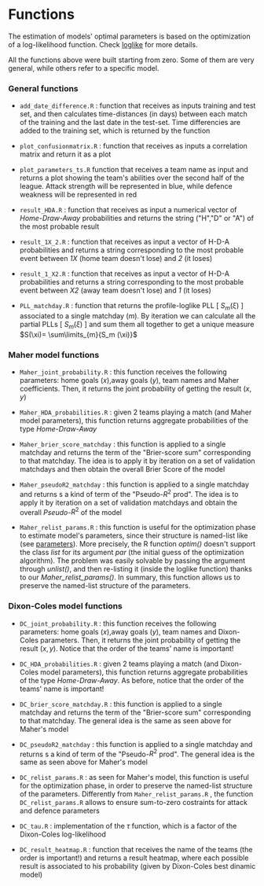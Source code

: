 # Functions
The estimation of models' optimal parameters is based on the optimization of a log-likelihood function. Check [loglike](loglike/) for more details.

All the functions above were built starting from zero. Some of them are very general, while others refer to a specific model.

### General functions
- `add_date_difference.R` : function that receives as inputs training and test set, and then calculates time-distances (in days) between each match of the training and the last date in the test-set. Time differencies are added to the training set, which is returned by the function

- `plot_confusionmatrix.R` : function that receives as inputs a correlation matrix and return it as a plot

- `plot_parameters_ts.R` function that receives a team name as input and returns a plot showing the team's abilities over the second half of the league. Attack strength will be represented in blue, while defence weakness will be represented in red

- `result_HDA.R` : function that receives as input a numerical vector of *Home-Draw-Away* probabilities and returns the string ("H","D" or "A") of the most probable result

- `result_1X_2.R` : function that receives as input a vector of H-D-A probabilities and returns a string corresponding to the most probable event between *1X* (home team doesn't lose) and *2* (it loses)

- `result_1_X2.R` : function that receives as input a vector of H-D-A probabilities and returns a string corresponding to the most probable event between *X2* (away team doesn't lose) and *1* (it loses)

- `PLL_matchday.R` : function that returns the profile-loglike PLL [ $`S_m (\xi) `$ ] associated to a single matchday ($m$).  By iteration we can calculate all the partial PLLs [ $`S_m (\xi) `$ ] and sum them all together to get a unique measure $`S(\xi)= \sum\limits_{m}{S_m (\xi)}`$

### Maher model functions

- `Maher_joint_probability.R` : this function receives the following parameters:  home goals ($x$),away goals ($y$), team names and Maher coefficients. Then, it returns the joint probability of getting the result $(x,y)$

- `Maher_HDA_probabilities.R` : given 2 teams playing a match (and Maher model parameters), this function returns aggregate probabilities of the type *Home-Draw-Away*

- `Maher_brier_score_matchday` : this function is applied to a single matchday and returns the term of the "Brier-score sum" corresponding to that matchday. The idea is to apply it by iteration on a set of validation matchdays and then obtain the overall Brier Score of the model

- `Maher_pseudoR2_matchday` : this function is applied to a single matchday and returns s a kind of term of the "Pseudo-$R^2$ prod". The idea is to apply it by iteration on a set of validation matchdays and obtain the overall *Pseudo-*$R^2$ of the model

- `Maher_relist_params.R` : this function is useful for the optimization phase to estimate model's parameters, since their structure is named-list like (see [parameters](../parameters)). More precisely, the R function *optim()* doesn't support the class *list* for its argument *par* (the initial guess of the optimization algorithm). The problem was easily solvable by passing the argument through *unlist()*, and then re-listing it (inside the loglike function) thanks to our *Maher_relist_params()*. In summary, this function allows us to preserve the named-list structure of the parameters.

### Dixon-Coles model functions

- `DC_joint_probability.R` : this function receives the following parameters:  home goals ($x$),away goals ($y$), team names and Dixon-Coles parameters. Then, it returns the joint probability of getting the result $(x,y)$. Notice that the order of the teams' name is important!

- `DC_HDA_probabilities.R` : given 2 teams playing a match (and Dixon-Coles model parameters), this function returns aggregate probabilities of the type *Home-Draw-Away*. As before, notice that the order of the teams' name is important!

- `DC_brier_score_matchday.R` : this function is applied to a single matchday and returns the term of the "Brier-score sum" corresponding to that matchday. The general idea is the same as seen above for Maher's model

- `DC_pseudoR2_matchday` : this function is applied to a single matchday and returns s a kind of term of the "Pseudo-$R^2$ prod". The general idea is the same as seen above for Maher's model

- `DC_relist_params.R` : as seen for Maher's model, this function is useful for the optimization phase, in order to preserve the named-list structure of the parameters. Differently from `Maher_relist_params.R` , the function `DC_relist_params.R` allows to ensure sum-to-zero costraints for attack and defence parameters

- `DC_tau.R` : implementation of the $\tau$ function, which is a factor of the Dixon-Coles log-likelihood

- `DC_result_heatmap.R` : function that receives the name of the teams (the order is important!) and returns a result heatmap, where each possible result is associated  to his probability (given by Dixon-Coles best dinamic model)
